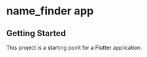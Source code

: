 # name_finder app

## Getting Started

This project is a starting point for a Flutter application. 
